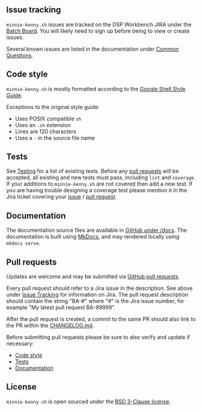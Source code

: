 ## Issue tracking

`minnie-kenny.sh` issues are tracked on the DSP Workbench JIRA under the [Batch
Board](https://broadworkbench.atlassian.net/projects/BA/issues). You will likely need to sign up before being to view or
create issues.

Several known issues are listed in the documentation under [Common Questions](../CommonQuestions/).

## Code style

`minnie-kenny.sh` is mostly formatted according to the [Google Shell Style
Guide](https://google.github.io/styleguide/shell.xml).

Exceptions to the original style guide:

- Uses POSIX compatible `sh`
- Uses an `.sh` extension
- Lines are 120 characters
- Uses a `-` in the source file name

## Tests

See [Testing](../Testing/) for a list of existing tests. Before any [pull requests](#pull-requests) will be accepted, all
existing and new tests must pass, including `lint` and `coverage`. If your additions to `minnie-kenny.sh` are not
covered then add a new test. If you are having trouble designing a coverage test please mention it in the Jira ticket
covering your [issue](#issue-tracking) / [pull request](#pull-requests).

## Documentation

The documentation source files are available in
[GitHub under /docs](https://github.com/broadinstitute/minnie-kenny/tree/master/docs). The documentation is built using
[MkDocs](https://www.mkdocs.org), and may rendered locally using `mkdocs serve`.

## Pull requests

Updates are welcome and may be submitted via [GitHub pull
requests](https://github.com/broadinstitute/minnie-kenny/pulls).

Every pull request should refer to a Jira issue in the description. See above under [Issue Tracking](#issue-tracking)
for information on Jira. The pull request description should contain the string "BA-#" where "#" is the Jira issue
number, for example "My latest pull request BA-99999".

After the pull request is created, a commit to the same PR should also link to the PR within the
[CHANGELOG.md](https://github.com/broadinstitute/minnie-kenny/tree/master/CHANGELOG.md).

Before submitting pull requests please be sure to also verify and update if necessary:

- [Code style](#code-style)
- [Tests](#tests)
- [Documentation](#documentation)

## License

`minnie-kenny.sh` is open sourced under the [BSD 3-Clause
license](https://github.com/broadinstitute/minnie-kenny/blob/master/LICENSE.txt).
